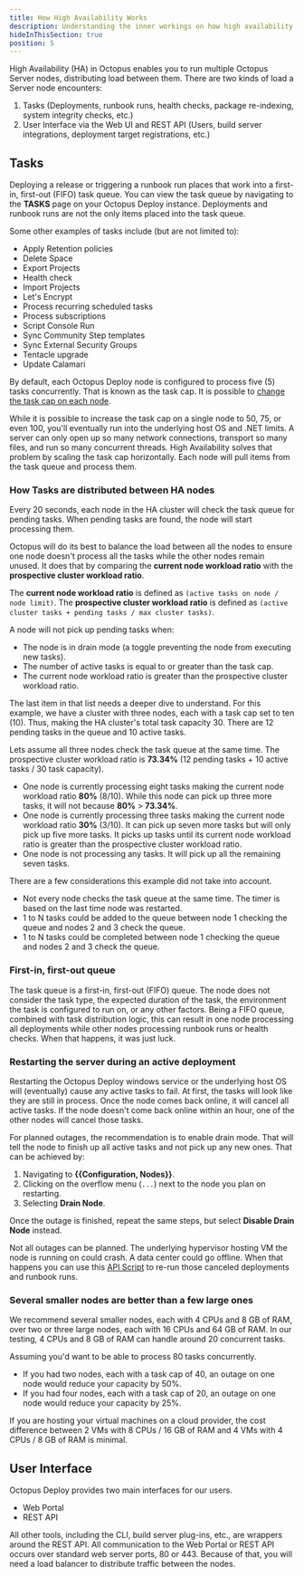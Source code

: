 ```yaml
---
title: How High Availability Works
description: Understanding the inner workings on how high availability works in Octopus Deploy.
hideInThisSection: true
position: 5
---
```


High Availability (HA) in Octopus enables you to run multiple Octopus Server nodes, distributing load between them.  There are two kinds of load a Server node encounters:

1. Tasks (Deployments, runbook runs, health checks, package re-indexing, system integrity checks, etc.)
2. User Interface via the Web UI and REST API (Users, build server integrations, deployment target registrations, etc.)

## Tasks

Deploying a release or triggering a runbook run places that work into a first-in, first-out (FIFO) task queue.  You can view the task queue by navigating to the **TASKS** page on your Octopus Deploy instance.  Deployments and runbook runs are not the only items placed into the task queue.  

Some other examples of tasks include (but are not limited to):

- Apply Retention policies
- Delete Space
- Export Projects
- Health check
- Import Projects
- Let's Encrypt
- Process recurring scheduled tasks
- Process subscriptions
- Script Console Run
- Sync Community Step templates
- Sync External Security Groups
- Tentacle upgrade
- Update Calamari

By default, each Octopus Deploy node is configured to process five (5) tasks concurrently.  That is known as the task cap.  It is possible to [change the task cap on each node](/docs/support/increase-the-octopus-server-task-cap.md).  

While it is possible to increase the task cap on a single node to 50, 75, or even 100, you'll eventually run into the underlying host OS and .NET limits.  A server can only open up so many network connections, transport so many files, and run so many concurrent threads.  High Availability solves that problem by scaling the task cap horizontally.  Each node will pull items from the task queue and process them.  

### How Tasks are distributed between HA nodes

Every 20 seconds, each node in the HA cluster will check the task queue for pending tasks.  When pending tasks are found, the node will start processing them.

Octopus will do its best to balance the load between all the nodes to ensure one node doesn't process all the tasks while the other nodes remain unused.  It does that by comparing the **current node workload ratio**  with the **prospective cluster workload ratio**. 

The **current node workload ratio** is defined as `(active tasks on node / node limit)`.   The **prospective cluster workload ratio** is defined as `(active cluster tasks + pending tasks / max cluster tasks)`.

A node will not pick up pending tasks when:

- The node is in drain mode (a toggle preventing the node from executing new tasks).
- The number of active tasks is equal to or greater than the task cap.
- The current node workload ratio is greater than the prospective cluster workload ratio.

The last item in that list needs a deeper dive to understand.  For this example, we have a cluster with three nodes, each with a task cap set to ten (10).  Thus, making the HA cluster's total task capacity 30.  There are 12 pending tasks in the queue and 10 active tasks.

Lets assume all three nodes check the task queue at the same time.  The prospective cluster workload ratio is **73.34%** (12 pending tasks + 10 active tasks / 30 task capacity).

- One node is currently processing eight tasks making the current node workload ratio **80%** (8/10).  While this node can pick up three more tasks, it will not because **80%** > **73.34%**.
- One node is currently processing three tasks making the current node workload ratio **30%** (3/10).  It can pick up seven more tasks but will only pick up five more tasks.  It picks up tasks until its current node workload ratio is greater than the prospective cluster workload ratio.
- One node is not processing any tasks.  It will pick up all the remaining seven tasks.

There are a few considerations this example did not take into account.

- Not every node checks the task queue at the same time.  The timer is based on the last time node was restarted.  
- 1 to N tasks could be added to the queue between node 1 checking the queue and nodes 2 and 3 check the queue.
- 1 to N tasks could be completed between node 1 checking the queue and nodes 2 and 3 check the queue.

### First-in, first-out queue

The task queue is a first-in, first-out (FIFO) queue.  The node does not consider the task type, the expected duration of the task, the environment the task is configured to run on, or any other factors.  Being a FIFO queue, combined with task distribution logic, this can result in one node processing all deployments while other nodes processing runbook runs or health checks.  When that happens, it was just luck.

### Restarting the server during an active deployment

Restarting the Octopus Deploy windows service or the underlying host OS will (eventually) cause any active tasks to fail.  At first, the tasks will look like they are still in process.  Once the node comes back online, it will cancel all active tasks.  If the node doesn't come back online within an hour, one of the other nodes will cancel those tasks.

For planned outages, the recommendation is to enable drain mode.  That will tell the node to finish up all active tasks and not pick up any new ones.  That can be achieved by:

1. Navigating to **{{Configuration, Nodes}}**.
2. Clicking on the overflow menu (`...`) next to the node you plan on restarting.
3. Selecting **Drain Node**.

Once the outage is finished, repeat the same steps, but select **Disable Drain Node** instead.

Not all outages can be planned.  The underlying hypervisor hosting VM the node is running on could crash.  A data center could go offline.  When that happens you can use this [API Script](docs/octopus-rest-api/examples/bulk-operations/rerun-deployments-and-runbooks-after-node-shutdown.md) to re-run those canceled deployments and runbook runs.

### Several smaller nodes are better than a few large ones

We recommend several smaller nodes, each with 4 CPUs and 8 GB of RAM, over two or three large nodes, each with 16 CPUs and 64 GB of RAM.  In our testing, 4 CPUs and 8 GB of RAM can handle around 20 concurrent tasks.  

Assuming you'd want to be able to process 80 tasks concurrently.  

- If you had two nodes, each with a task cap of 40, an outage on one node would reduce your capacity by 50%.
- If you had four nodes, each with a task cap of 20, an outage on one node would reduce your capacity by 25%.

If you are hosting your virtual machines on a cloud provider, the cost difference between 2 VMs with 8 CPUs / 16 GB of RAM and 4 VMs with 4 CPUs / 8 GB of RAM is minimal.

## User Interface

Octopus Deploy provides two main interfaces for our users.

- Web Portal
- REST API

All other tools, including the CLI, build server plug-ins, etc., are wrappers around the REST API.  All communication to the Web Portal or REST API occurs over standard web server ports, 80 or 443.  Because of that, you will need a load balancer to distribute traffic between the nodes.